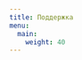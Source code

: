 ```yaml
---
title: Поддержка
menu:
  main:
    weight: 40
---
```


<!--add blocks of content here to add more sections to the community page -->
